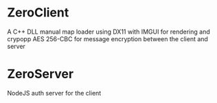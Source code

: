 # ZeroClient
A C++ DLL manual map loader using DX11 with IMGUI for rendering and crypopp AES 256-CBC for message encryption between the client and server
# ZeroServer
NodeJS auth server for the client